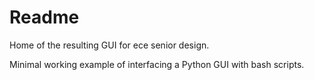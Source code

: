 # Readme

Home of the resulting GUI for ece senior design.

Minimal working example of interfacing a Python GUI with bash scripts.
